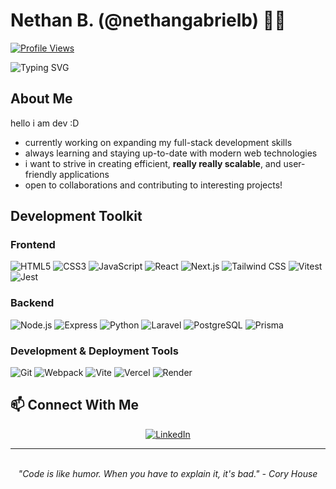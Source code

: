 <div align="start">

# Nethan B. (@nethangabrielb) 👨‍💻

[![Profile Views](https://komarev.com/ghpvc/?username=suix0&color=blueviolet)](https://github.com/suix0)

<img src="https://readme-typing-svg.herokuapp.com?font=Fira+Code&size=24&duration=3000&pause=1000&color=00C2FF&center=true&vCenter=true&random=false&width=500&lines=Aspiring+Full+Stack+Developer;Always+Learning+%26+Growing" alt="Typing SVG" />

</div>

## About Me

hello i am dev :D

- currently working on expanding my full-stack development skills
- always learning and staying up-to-date with modern web technologies
- i want to strive in creating efficient, **really really scalable**, and user-friendly applications
- open to collaborations and contributing to interesting projects!

## Development Toolkit

### Frontend
![HTML5](https://img.shields.io/badge/-HTML5-E34F26?style=flat&logo=html5&logoColor=white)
![CSS3](https://img.shields.io/badge/-CSS3-1572B6?style=flat&logo=css3&logoColor=white)
![JavaScript](https://img.shields.io/badge/-JavaScript-F7DF1E?style=flat&logo=javascript&logoColor=black)
![React](https://img.shields.io/badge/-React-61DAFB?style=flat&logo=react&logoColor=black)
![Next.js](https://img.shields.io/badge/-Next.js-000000?style=flat&logo=next.js&logoColor=white)
![Tailwind CSS](https://img.shields.io/badge/-Tailwind_CSS-38B2AC?style=flat&logo=tailwind-css&logoColor=white)
![Vitest](https://img.shields.io/badge/-Vitest-6E9F18?style=flat&logo=vitest&logoColor=white)
![Jest](https://img.shields.io/badge/-Jest-C21325?style=flat&logo=jest&logoColor=white)

### Backend
![Node.js](https://img.shields.io/badge/-Node.js-339933?style=flat&logo=node.js&logoColor=white)
![Express](https://img.shields.io/badge/-Express-000000?style=flat&logo=express&logoColor=white)
![Python](https://img.shields.io/badge/-Python-3776AB?style=flat&logo=python&logoColor=white)
![Laravel](https://img.shields.io/badge/-Laravel-FF2D20?style=flat&logo=laravel&logoColor=white)
![PostgreSQL](https://img.shields.io/badge/-PostgreSQL-FF3264?style=flat&logo=postgresql&logoColor=white)
![Prisma](https://img.shields.io/badge/-Prisma-2D3748?style=flat&logo=prisma&logoColor=white)

### Development & Deployment Tools
![Git](https://img.shields.io/badge/-Git-F05032?style=flat&logo=git&logoColor=white)
![Webpack](https://img.shields.io/badge/-Webpack-8DD6F9?style=flat&logo=webpack&logoColor=black)
![Vite](https://img.shields.io/badge/-Vite-646CFF?style=flat&logo=vite&logoColor=white)
![Vercel](https://img.shields.io/badge/-Vercel-000000?style=flat&logo=vercel&logoColor=white)
![Render](https://img.shields.io/badge/-Render-46E3B7?style=flat&logo=render&logoColor=white)

## 📫 Connect With Me

<div align="center">

[![LinkedIn](https://img.shields.io/badge/LinkedIn-%230077B5.svg?style=for-the-badge&logo=linkedin&logoColor=white)](https://www.linkedin.com/in/nethan-gabriel-b-9401b7271)

</div>

---

<div align="center">
    <br />
    <i>"Code is like humor. When you have to explain it, it's bad." - Cory House</i>
</div>
